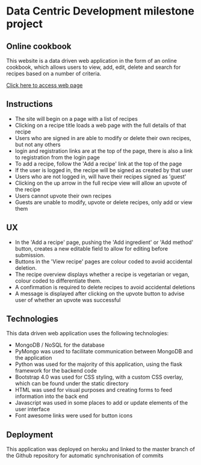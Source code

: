 # Data Centric Development milestone project

## Online cookbook

This website is a data driven web application in the form of an online cookbook,
which allows users to view, add, edit, delete and search for recipes based on a 
number of criteria.

[Click here to access web page](https://dcd-milestone-project.herokuapp.com)

## Instructions

- The site will begin on a page with a list of recipes
- Clicking on a recipe title loads a web page with the full details of that recipe
- Users who are signed in are able to modify or delete their own recipes, but not any others
- login and registration links are at the top of the page, there is also a link to
    registration from the login page
- To add a recipe, follow the 'Add a recipe' link at the top of the page
- If the user is logged in, the recipe will be signed as created by that user
- Users who are not logged in, will have their recipes signed as 'guest'
- Clicking on the up arrow in the full recipe view will allow an upvote of the recipe
- Users cannot upvote their own recipes
- Guests are unable to modify, upvote or delete recipes, only add or view them

## UX

- In the 'Add a recipe' page, pushing the 'Add ingredient' or 'Add method' button, creates a new editable field to allow for editing before submission.
- Buttons in the 'View recipe' pages are colour coded to avoid accidental deletion.
- The recipe overview displays whether a recipe is vegetarian or vegan, colour 
    coded to differentiate them.
- A confirmation is required to delete recipes to avoid accidental deletions
- A message is displayed after clicking on the upvote button to advise user of whether an upvote was successful

## Technologies

This data driven web application uses the following technologies:

- MongoDB / NoSQL for the database
- PyMongo was used to facilitate communication between MongoDB and the application
- Python was used for the majority of this application, using the flask framework for the backend code
- Bootstrap 4.0 was used for CSS styling, with a custom CSS overlay, which can be found under the static directory
- HTML was used for visual purposes and creating forms to feed information into the back end
- Javascript was used in some places to add or update elements of the user interface
- Font awesome links were used for button icons

## Deployment

This application was deployed on heroku and linked to the master branch of the Github repository for automatic synchronisation of commits